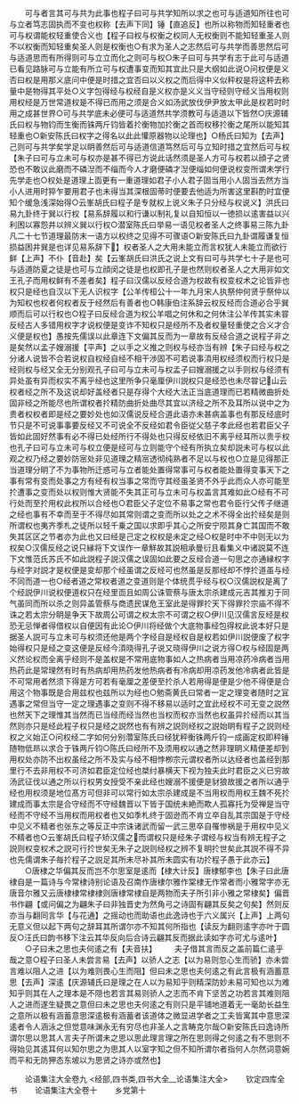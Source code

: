 <!-- { "loadSidebar": true } -->
　　可与者言其可与共为此事也程子曰可与共学知所以求之也可与适道知所往也可与立者笃志固执而不变也权称【去声下同】锤【直追反】也所以称物而知轻重者也可与权谓能权轻重使合义也【程子曰权与权衡之权同人无权衡则不能知轻重圣人则不以权衡而知轻重矣圣人则是权衡也○有求为圣人之志然后可与共学而善思然后可与适道思而有所得则可与立立而化之则可与权○朱子曰可与共学有志于此可与适道已看见路脉可与立能有所立可与权遭事变而知其宜此只是大纲如此说○问权便是义否曰权是用那义底问中便是时措之宜否曰以义权之而后得中义似秤权是将这秤去称量中是物得其平处○义字包得经与权经自是义权亦是义义当守经则守经义当用权则用权经是万世常道权是不得已而用之须是合义如汤武放伐伊尹放太甲此是权若时时用之成甚世界○可与共学底未必便可与适道然共学须教可与适道以下皆然○庆源辅氏曰权与物钧而生衡而铢两斤钧皆着扵衡物加扵衡之首而权移扵衡之尾所以能知其轻重也○新安陈氏曰权字之得名以此此懽原器物以论理也】○杨氏曰知为【去声】己则可与共学矣学足以眀善然后可与适道信道笃然后可与立知时措之宜然后可与权【朱子曰可与立未可与权亦是甚不得已方说此话然须是圣人方可与权若以顔子之贤恐也不敢议此磨而不磷湼而不缁而今人才磨便磷才湼便缁如何便说权变所谓未学行先学走也○权处是道理上靣更有一重道理如君子小人君子固当用小人固当去然方当小人进用时猝乍要用君子也未得当其深根固蒂时便要去他适为所害这里斟酌时宜便知个缓急浅深始得○云峯胡氏曰程子是专就权上说义朱子只分经与权说义】洪氏曰易九卦终于巽以行权【易系辞履以和行谦以制礼复以自知恒以一徳损以逺害益以兴利困以寡怨井以辨义巽以行权○潜室陈氏曰举易一语见权者圣人之终事易三陈九卦凡二十七节道理最防末一语方以权终之见得不可骤语○新安陈氏曰九卦谓履谦复恒损益困井巽是也详见易系辞下】权者圣人之大用未能立而言权犹人未能立而欲行鲜【上声】不仆【音赴】矣【云峯胡氏曰洪氏之说上文有曰可与共学七十子是也可与适道防夏之徒是也可与立顔闵之徒是也权即孔子是也然则权者圣人之大用非如文王孔子而用权鲜有不差者矣】程子曰汉儒以反经合道为权故有权变权术之论皆非也权只是经也自汉以下无人识权字【公羊传桓公十一年九月宋人执祭仲何贤乎祭仲以为知权也权者何权者反于经然后有善者也○韩康伯注系辞云权反经而合道必合乎巽顺而后可以行权也○程子曰反经合道为权公羊唱之何休和之何休注公羊传其实未甞反经古人多错用权字才说权便是变诈不知权只是经所不及者权量轻重使之合义才合义便是权也】愚按先儒误以此章连下文偏其反而为一章故有反经合道之说程子非之是矣然以孟子嫂溺援【平声】之以手之义推之则权与经亦当有辨【朱子曰经与权之分诸人说皆不合若说权自权经自经不相干渉固不可若说事湏用权经须权而行权只是经则权与经又全无分别观孔子曰可与立未可与权孟子曰嫂溺援之以手则权与经须有异处虽有异而权实不离乎经也这里所争只毫厘伊川説权只是经恐也未尽甞记山云权者经之所不及这说却好盖经者只是存得个大经大法正当底道理而已若精微曲折处固非经之所能尽也所谓权者扵精防曲折处曲尽其宜以济经之所不及耳所以说中之为贵者权权者即是经之要妙处也如汉儒说反经合道此语亦未甚病盖事也有那反经底时节只是不可说事事要反经又不可说全不反经如君令臣従父慈子孝此经也若君臣父子皆如此固好然事有必不得已处经所行不得处也只得反经依旧不离乎经耳所以贵乎权也孔子曰可与立未可与权立便是经可与立则能守个经有所执立矣却説未可与权以此观之权乃经之要妙防宻处非见道理之精宻透彻纯熟者不足以与权也○立是见得那正当道理分眀了不为事物所迁惑可与立者能处置得常事可与权者能处置得变事天下之事有常有变而处事之方有经有权当事之常而守其经虽圣贤不外乎此而众人亦可能至扵遭事之变而处以权则惟大贤能不失其正可与立未可与权盖言其难如此○经有不可行处而至扵用权此权所以合经也○君臣父子定位不易事之常也君令臣行父传子继道之经也事有不幸而至于不得尽如其常则谓之变而所以处之之术不得全出扵经矣是则所谓权也夷齐季札之徒所以轻千乗之国以求即乎其心之所安宁陨其身亡其国而不敢失其区区之节者亦为此也又曰经是己定之权权是未定之经○权是时中不中则无以为权矣○汉儒反经之说只縁将下文误作一章觧故其説相承曼衍且看集义中诸説莫不连下文惟范氏苏氏不如此説程子説汉儒之误固如此要之反经合道一句思之亦通縁权字与经字对説才是权便是变却那个经虽谓之反经可也然虽是反那经却不悖扵道虽与经不同而道一也○经者道之常权者道之变道则是个体统贯乎经与权○汉儒説权是离了个经説伊川说权便道权只在经里靣且如周公诛管蔡与唐太宗杀建成元吉其推刃于同气虽同而所以杀之则异盖管蔡与商遗民谋危王室此是得罪扵天下得罪扵宗庙不得不诛之若太宗分眀是争天下故周公可谓之权太宗不可谓之权○伊川见汉儒言反经是权恐无忌惮者得借权以自便因有此论○伊川将经做个大底物事经包得权此说本好只是据圣人説可与立未可与权须还他是两个字经自是经权自是权若如伊川説便废了权字始得权只是经之变这便是反经今湏晓得孔子说又晓得伊川之说方得○权与经固是两义然论权而全离乎经则不是盖权是不常用底物事如人之热病者当用凉药冷病者当用热药此是常理然有时有热病却用热药发他热病者有冷病却用凉药发他冷病者此皆是不可常用者然须下得是方可若有毫厘之差便至扵杀人若用得是便是少他不得便是合用这个物事既是合用兹权也兹所以为经也○勉斋黄氏曰常者一定之理变者随时之冝遇事之常但当守一定之理遇事之变则不得不移易以适时之宜此经权不可无变之説然也然天下之理惟其当然而已当经而经当然也当权而权亦当然也权虽异扵经而以其当然则亦只是经此程子权只是经之説然也有有辨之説则经权之説始眀有程子之説则经权之义始正○问权经二字如何分别濳室陈氏曰经犹秤衡铢两斤钧一成画定权即秤锤随物低昻以求合于铢两斤钧○陈氏曰经所不及须用权以通之然非理眀义精便差却到用权处亦防不出权虽经之所不及实与经不相悖栁宗元谓权者所以达经者也盖经到那里行不去非用权不可济如君臣定位经也桀纣暴横天下视为独夫此时君臣之义已穷故汤武征伐以通之所以行权男女授受不亲此经也嫂溺不援便是豺狼故援之者所以通乎经也用权须是地位髙方可但非可以常行如太宗杀建成是不当用权而用权王魏不死扵建成而事太宗是合守经而不守经魏晋以下皆于国统未絶而欺人孤寡托为受禅是当守经而不守经不当用权而用权者也又如季札终于固逊而不肯立卒自乱其宗国是于守经中见义不精者也张东之等反正中宗诛诸武而留一武三思卒自罹惨祸是于用权中见义不精者也○云峯胡氏曰程子矫汉儒之而谓权只是经朱子谓经与权当有辨无程子之説则权变权术之説可行扵世矣无朱子之説则经权之辨不复眀扵世矣此其説不得不异也先儒谓朱子毎扵程子之説足其所未尽补其所未圆实有功扵程子愚于此亦云】
　　○唐棣之华偏其反而岂不尔思室是逺而【棣大计反】唐棣郁李也【朱子曰此唐棣自是一篇诗与今常棣诗别论语及召南作唐棣尔雅作棠棣无作常者而小雅常字亦无唐音尔雅又云唐棣棣常棣棣则唐棣常棣自是两物而夫子所引非小雅之常棣矣】偏晋书作翩【或问偏之为翩朱子曰非独晋史为然角弓之诗固有翩其反矣之句矣】然则反亦当与翻同言华【与花通】之摇动也而助语也此逸诗也于六义属兴【上声】上两句无意义但以起下两句之辞耳其所谓尔亦不知其何所指也【读反为翻则逺字亦叶于圆反○汪氏曰韵书移下注云其华反向后合诗云翩其反而据此读如字亦可尤与逺叶】
　　○子曰未之思也夫何逺之有【夫音扶】
　　夫子借其言而反之盖前篇仁逺乎哉之意○程子曰圣人未尝言易【去声】以骄人之志【以为易则忽心生而骄】亦未尝言难以阻人之进【以为难则畏心生而阻】但曰未之思也夫何逺之有此言极有涵蓄意思【去声】深逺【庆源辅氏曰是理之在人以为易知乎则精深防妙未易可知也以为难知乎则其在人之理本是不隠也若言其易则骄人之志而不肯下坚苦之功若言其难则阻人之进而遂生疑畏之意但曰未之思也夫何逺之有则只是平铺地道着无一毫助长益生之意所以极有涵蓄意思深逺极有涵蓄者该道体之微显进学者之工夫皆寓其中意思深逺者令人涵泳之但觉意味渊永无有穷尽也非圣人之言畴克尔哉○新安陈氏曰逸诗所谓尔思以思其人言夫子所谓未之思以思此理言理之所在思则得之何逺之有不思则不得始见其逺耳何以知尔思之为思其人以室字知之但不知所谓尔者指何人尔然词意婉而平和无防狎态东坡以为思贤之诗亦或然也】




　　论语集注大全卷九
<经部,四书类,四书大全__论语集注大全>
　　钦定四库全书
　　论语集注大全卷十
　　乡党第十
